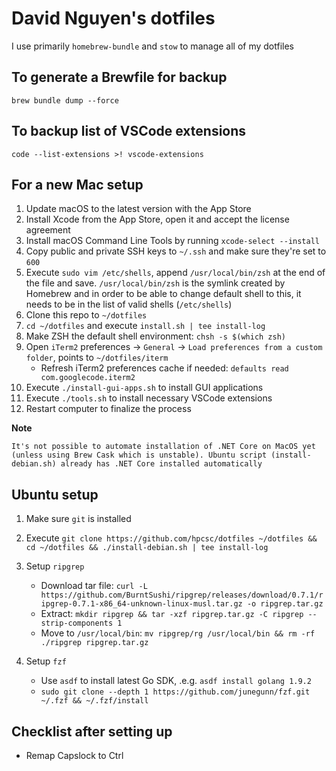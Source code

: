 # David Nguyen's dotfiles

I use primarily `homebrew-bundle` and `stow` to manage all of my dotfiles

## To generate a Brewfile for backup

```
brew bundle dump --force
```

## To backup list of VSCode extensions

```
code --list-extensions >! vscode-extensions
```

## For a new Mac setup

1. Update macOS to the latest version with the App Store
2. Install Xcode from the App Store, open it and accept the license agreement
3. Install macOS Command Line Tools by running `xcode-select --install`
4. Copy public and private SSH keys to `~/.ssh` and make sure they're set to `600`
5. Execute `sudo vim /etc/shells`, append `/usr/local/bin/zsh` at the end of the file and save. `/usr/local/bin/zsh` is the symlink created by Homebrew and in order to be able to change default shell to this, it needs to be in the list of valid shells (`/etc/shells`)
6. Clone this repo to `~/dotfiles`
7. `cd ~/dotfiles` and execute `install.sh | tee install-log`
8. Make ZSH the default shell environment: `chsh -s $(which zsh)`
9. Open `iTerm2` preferences -> `General` -> `Load preferences from a custom folder`, points to `~/dotfiles/iterm`
    - Refresh iTerm2 preferences cache if needed: `defaults read com.googlecode.iterm2`
10. Execute `./install-gui-apps.sh` to install GUI applications
11. Execute `./tools.sh` to install necessary VSCode extensions
12. Restart computer to finalize the process

**Note**
```
It's not possible to automate installation of .NET Core on MacOS yet (unless using Brew Cask which is unstable). Ubuntu script (install-debian.sh) already has .NET Core installed automatically
```

## Ubuntu setup
1. Make sure `git` is installed
2. Execute `git clone https://github.com/hpcsc/dotfiles ~/dotfiles && cd ~/dotfiles && ./install-debian.sh | tee install-log`
3. Setup `ripgrep`
    - Download tar file: `curl -L https://github.com/BurntSushi/ripgrep/releases/download/0.7.1/ripgrep-0.7.1-x86_64-unknown-linux-musl.tar.gz -o ripgrep.tar.gz`
    - Extract: `mkdir ripgrep && tar -xzf ripgrep.tar.gz -C ripgrep --strip-components 1`
    - Move to `/usr/local/bin`: `mv ripgrep/rg /usr/local/bin && rm -rf ./ripgrep ripgrep.tar.gz`

4. Setup `fzf`
    - Use `asdf` to install latest Go SDK, .e.g. `asdf install golang 1.9.2`
    - `sudo git clone --depth 1 https://github.com/junegunn/fzf.git ~/.fzf && ~/.fzf/install`

## Checklist after setting up

- Remap Capslock to Ctrl
